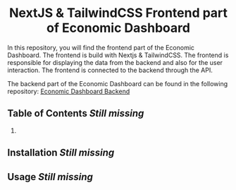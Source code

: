 <h1 align="center">
  NextJS & TailwindCSS Frontend part of Economic Dashboard
</h1>

In this repository, you will find the frontend part of the Economic Dashboard. The frontend is build with Nextjs & TailwindCSS. The frontend is responsible for displaying the data from the backend and also for the user interaction. The frontend is connected to the backend through the API.

The backend part of the Economic Dashboard can be found in the following repository: [Economic Dashboard Backend](https://github.com/MarkusIngerslev/nest-economic-backend)

## Table of Contents _Still missing_

1.

## Installation _Still missing_

## Usage _Still missing_
